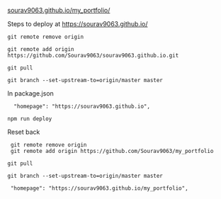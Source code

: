 [sourav9063.github.io/my_portfolio/](https://sourav9063.github.io/my_portfolio/)

Steps to deploy at https://sourav9063.github.io/

```
git remote remove origin
```

```
git remote add origin https://github.com/Sourav9063/sourav9063.github.io.git

git pull

git branch --set-upstream-to=origin/master master
```

In package.json

```
  "homepage": "https://sourav9063.github.io",
```

```
npm run deploy
```

Reset back

```
 git remote remove origin
 git remote add origin https://github.com/Sourav9063/my_portfolio

git pull

git branch --set-upstream-to=origin/master master
```

```
 "homepage": "https://sourav9063.github.io/my_portfolio",
```
